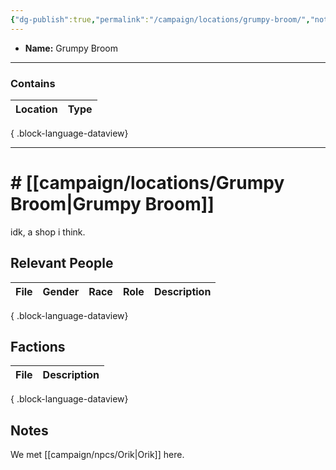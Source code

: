 ```yaml
---
{"dg-publish":true,"permalink":"/campaign/locations/grumpy-broom/","noteIcon":"","created":"2025-10-26T19:33:27.869-07:00","updated":"2025-10-27T22:11:58.158-07:00"}
---
```


<p><span><ul>
<li dir="auto"><strong>Name:</strong> Grumpy Broom</li>
</ul></span></p>

---

### Contains
| Location | Type |
| -------- | ---- |

{ .block-language-dataview}

---

# # [[campaign/locations/Grumpy Broom\|Grumpy Broom]]
idk, a shop i think. 

## Relevant People
| File | Gender | Race | Role | Description |
| ---- | ------ | ---- | ---- | ----------- |

{ .block-language-dataview}

## Factions
| File | Description |
| ---- | ----------- |

{ .block-language-dataview}

## Notes
We met [[campaign/npcs/Orik\|Orik]] here. 

